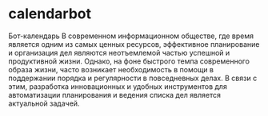 # calendarbot
Бот-календарь
В современном информационном обществе, где время является одним из самых ценных ресурсов, эффективное планирование и организация дел являются неотъемлемой частью успешной и продуктивной жизни. 
Однако, на фоне быстрого темпа современного образа жизни, часто возникает необходимость в помощи в поддержании порядка и регулярности в повседневных делах. 
В связи с этим, разработка инновационных и удобных инструментов для автоматизации планирования и ведения списка дел является актуальной задачей. 
